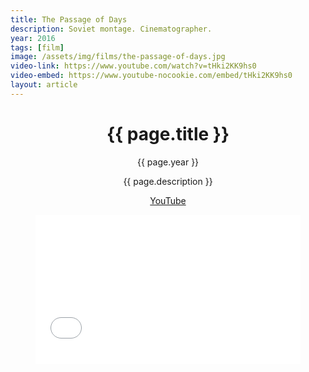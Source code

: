 ```yaml
---
title: The Passage of Days
description: Soviet montage. Cinematographer.
year: 2016
tags: [film]
image: /assets/img/films/the-passage-of-days.jpg
video-link: https://www.youtube.com/watch?v=tHki2KK9hs0
video-embed: https://www.youtube-nocookie.com/embed/tHki2KK9hs0
layout: article
---
```


<header class="intro">
    <h1 class="title">{{ page.title }}</h1>
    <p class="year">{{ page.year }}</p>
    <p class="subtitle">{{ page.description }}</p>
    <div class="platforms">
        <a href="{{ page.video-link }}" title="YouTube">YouTube</a>
    </div>
    <figure>
        <div style="padding:56.25% 0 0 0;position:relative;"><iframe src="{{ page.video-embed }}" style="position:absolute;top:0;left:0;width:100%;height:100%;" frameborder="0" allow="accelerometer; autoplay; encrypted-media; gyroscope; picture-in-picture" allowfullscreen></iframe></div>
    </figure>
</header>